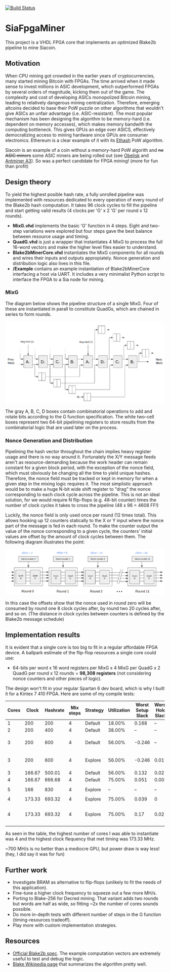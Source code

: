 [![Build Status](https://travis-ci.org/pedrorivera/SiaFpgaMiner.svg?branch=master)](https://travis-ci.org/pedrorivera/SiaFpgaMiner)

# SiaFpgaMiner #

This project is a VHDL FPGA core that implements an optimized Blake2b pipeline to mine Siacoin. 

Motivation
----------

When CPU mining got crowded in the earlier years of cryptocurrencies, many started mining Bitcoin with FPGAs. The time arrived when it made sense to invest millions in ASIC development, 
which outperformed FPGAs by several orders of magnitude, kicking them out of the game. The complexity and cost of developing ASICs monopolized Bitcoin mining, leading to relatively dangerous 
mining centralization. Therefore, emerging altcoins decided to base their PoW puzzle on other algorithms that wouldn't give ASICs an unfair advantage (i.e. ASIC-resistant). The most popular mechanism
has been designing the algorithm to be memory-hard (i.e. dependent on memory accesses), which makes memory bandwith the computing bottleneck. This gives GPUs an edge over ASICS, effectively democratizing
access to mining hardware since GPUs are consumer electronics. Ethereum is a clear example of it with its [Ethash](https://github.com/ethereum/wiki/wiki/Ethash) PoW algorithm.

Siacoin is an example of a coin without a memory-hard PoW algorith and ~~no ASIC miners~~ some ASIC miners are being rolled out (see [Obelisk](https://obelisk.tech) and [Antminer A3](https://shop.bitmain.com/productDetail.htm?pid=00020180116164357365a2ljX8gx06D3)). 
So was a perfect candidate for FPGA mining! (more for fun than profit)

Design theory
-------------

To yield the highest posible hash rate, a fully unrolled pipeline was implemented with resources dedicated to every operation of every round of the Blake2b hash computation. 
It takes 96 clock cycles to fill the pipeline and start getting valid results (4 clocks per 'G' x 2 'G' per round x 12 rounds).

- **MixG.vhd** implements the basic 'G' function in 4 steps. Eight and two-step variations were explored but four steps gave the best balance between resource usage and timing.
- **QuadG.vhd** is just a wrapper that instantiates 4 MixG to process the full 16-word vectors and make the higher level files easier to understand.
- **Blake2bMinerCore.vhd** instantiates the MixG components for all rounds and wires their inputs and outputs appropiately. Nonce generation and distribution logic also lives in this file.
- **/Example** contains an example instantiation of Blake2bMinerCore interfacing a host via UART. It includes a very minimalist Python script to interface the FPGA to a Sia node for mining.

### MixG

The diagram below shows the pipeline structure of a single MixG. Four of these are instantiated in parall to constitute QuadGs, which are chained in series to form rounds.

![MixG logic](Doc/MixG.png)

The gray A, B, C, D boxes contain combinatorial operations to add and rotate bits according to the G function specification. The white two-cell boxes represent two 64-bit pipelining registers to store results 
from the combinatorial logic that are used later on the process.

### Nonce Generation and Distribution

Pipelining the hash vector throughout the chain implies heavy register usage and there is no way around it. Fortunately the X/Y message feeds aren't as resource-demanding because the work header can remain 
constant for a given block period, with the exception of the nonce field, which must obviously be changing all the time to yield unique hashes. Therefore, the nonce field must be tracked or kept in memory for when a given 
step in the mixing logic requires it. The most simplistic approach would be to make a huge N-bit wide shift register to "drag" the nonce corresponding to each clock cycle across the pipeline. This is not an ideal solution, 
for we would require N flip-flops (e.g. 48-bit counter) times the number of clock cycles it takes to cross the pipeline (48 x 96 = 4608 FF!)

Luckily, the nonce field is only used once per round (12 times total). This allows hooking up 12 counters statically to the X or Y input where the nonce part of the message is fed in each round. To make the counter output 
the value of the nonce corresponding to a given cycle, the counters' initial values are offset by the amount of clock cycles between them. The following diagram illustrates the point:

![Nonce counters](Doc/NonceGen.png)

In this case the offsets show that the nonce used in round zero will be consumed by round one 8 clock cycles after, 
by round two 20 cycles after, and so on. (The distance in clock cycles between counters is defined by the Blake2b message schedule)

Implementation results
----------------------

It is evident that a single core is too big to fit in a regular affordable FPGA device. A ballpark estimate of the flip-flop resources a single core could use: 

* 64-bits per word x 16 word registers per MixG x 4 MixG per QuadG x 2 QuadG per round x 12 rounds = **98,308 registers** (not considering nonce counters and other pieces of logic).

The design won't fit in your regular Spartan 6 dev board, which is why I built it for a Kintex 7 410 FPGA. Here are some of my compile tests:

| Cores | Clock | Hashrate | Mix steps | Strategy | Utilization | Worst Setup Slack | Worst Hold Slack | Failures              | Notes            |
|-------|-------|----------|-----------|----------|-------------|-------------------|------------------|-----------------------|------------------|
| 1     | 200   | 200      | 4         | Default  | 18.00%      | 0.168             | –                | 0                     |                  |
| 2     | 200   | 400      | 4         | Default  | 38.00%      | –                 | –                | 0                     |                  |
| 3     | 200   | 600      | 4         | Default  | 56.00%      | -0.246            | –                | 602 failing endpoints |                  |
| 3     | 200   | 600      | 4         | Explore  | 56.00%      | -0.246            | 0.011            | 602 failing endpoints |                  |
| 3     | 166.67| 500.01   | 4         | Default  | 56.00%      | 0.132             | 0.02             | 0                     |                  |
| 4     | 166.67| 666.68   | 4         | Default  | 75.00%      | 0.051             | 0.009            | 0                     |                  |
| 5     | 166   | 830      | 4         | Explore  | –           | –                 | –                | Placing error         |                  |
| 4     | 173.33| 693.32   | 4         | Explore  | 75.00%      | 0.039             | 0                | 0                     |                  |
| 4     | 173.33| 693.32   | 4         | Explore  | 75.00%      | 0.17              | 0.022            | 0                     | 1 BUFGs per core |

As seen in the table, the highest number of cores I was able to instantiate was 4 and the highest clock flequency that met timing was 173.33 MHz. 

~700 MH/s is no better than a mediocre GPU, but power draw is way less! (hey, I did say it was for fun)

Further work
------------
* Investigate BRAM as alternative to flip-flops (unlikely to fit the needs of this application).
* Fine-tune a higher clock frequency to squeeze out a few more MH/s.
* Porting to Blake-256 for Decred mining. That variant adds two rounds but words are half as wide, so fitting ~2x the number of cores sounds possible.
* Do more in-depth tests with different number of steps in the G function (timing-resources tradeoff).
* Play more with custom implementation strategies.


Resources
---------
* [Official Blake2b spec](https://tools.ietf.org/html/rfc7693#section-3.2). The example computation vectors are extremely useful to test and debug the logic.
* [Blake Wikipedia page](https://en.wikipedia.org/wiki/BLAKE_(hash_function)) that summarizes the algorithm pretty well. 
